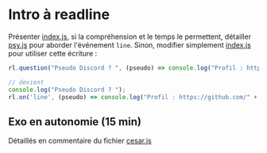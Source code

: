 # Intro à readline

Présenter [index.js](./index.js), si la compréhension et le temps le permettent, détailler [psy.js](./psy.js) pour aborder l'événement `line`. Sinon, modifier simplement [index.js](./index.js) pour utiliser cette écriture :

```js
rl.question("Pseudo Discord ? ", (pseudo) => console.log("Profil : https://github.com/" + pseudo + "/"));

// devient
console.log("Pseudo Discord ? ");
rl.on('line', (pseudo) => console.log("Profil : https://github.com/" + pseudo + "/"));
```

## Exo en autonomie (15 min)

Détaillés en commentaire du fichier [cesar.js](./cesar.js)
